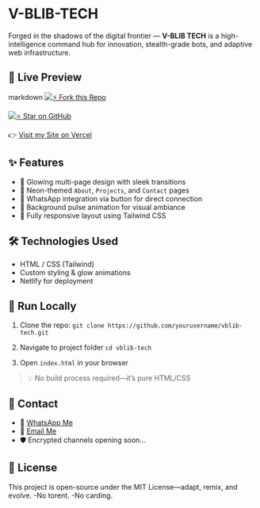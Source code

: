 # V-BLIB-TECH
Forged in the shadows of the digital frontier — **V-BLIB TECH** is a high-intelligence command hub for innovation, stealth-grade bots, and adaptive web infrastructure.

## 🔗 Live Preview
markdown
[![⚡ Fork this Repo](https://img.shields.io/badge/⚡️%20Fork--this--Repo-30363d?style=for-the-badge&logo=github&logoColor=white)](https://github.com/VICKEE-blip/V-BLIB-TECH/fork)

[![⭐ Star on GitHub](https://img.shields.io/github/stars/VICKEE-blip/V-BLIB-TECH?style=for-the-badge)](https://github.com/VICKEE-blip/V-BLIB-TECH)

👉 [Visit my Site on Vercel](https://vblib-tech.vercel.app)

## ✨ Features
- 🔹 Glowing multi-page design with sleek transitions
- 🔹 Neon-themed `About`, `Projects`, and `Contact` pages
- 🔹 WhatsApp integration via button for direct connection
- 🔹 Background pulse animation for visual ambiance
- 🔹 Fully responsive layout using Tailwind CSS

## 🛠️ Technologies Used
- HTML / CSS (Tailwind)
- Custom styling & glow animations
- Netlify for deployment

## 🚀 Run Locally
1. Clone the repo:
   `git clone https://github.com/yourusername/vblib-tech.git`

2. Navigate to project folder
   `cd vblib-tech`

3. Open `index.html` in your browser

> 💡 No build process required—it’s pure HTML/CSS

## 💬 Contact
- 📱 [WhatsApp Me](https://wa.me/254705691318?text=I'm+interested+in+V-BLIB+TECH,+tell+me+more!)
- 📧 [Email Me](mailto:vjxlmax2001@gmail.com?subject=V-BLIB%20TECH%20Inquiry)
- 🛡️ Encrypted channels opening soon...

## 🧠 License
This project is open-source under the MIT License—adapt, remix, and evolve.
-No torent.
-No carding.

